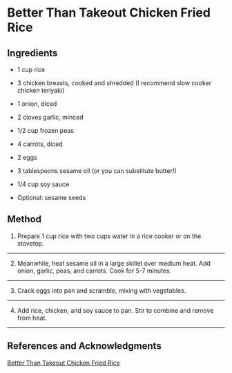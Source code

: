 # Better Than Takeout Chicken Fried Rice

## Ingredients

- 1 cup rice

- 3 chicken breasts, cooked and shredded (I recommend slow cooker chicken teriyaki)

- 1 onion, diced

- 2 cloves garlic, minced

- 1/2 cup frozen peas

- 4 carrots, diced

- 2 eggs

- 3 tablespoons sesame oil (or you can substitute butter!)

- 1/4 cup soy sauce

- Optional: sesame seeds

## Method

1. Prepare 1 cup rice with two cups water in a rice cooker or on the stovetop.
---
2. Meanwhile, heat sesame oil in a large skillet over medium heat. Add onion, garlic, peas, and carrots. Cook for 5-7 minutes.
---
3. Crack eggs into pan and scramble, mixing with vegetables.
---
4. Add rice, chicken, and soy sauce to pan. Stir to combine and remove from heat.
---

## References and Acknowledgments

[Better Than Takeout Chicken Fried Rice](http://rachelschultz.com/2012/07/14/better-than-takeout-chicken-fried-rice/)
